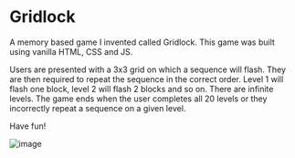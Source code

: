 # Gridlock
A memory based game I invented called Gridlock. This game was built using vanilla HTML, CSS and JS.

Users are presented with a 3x3 grid on which a sequence will flash. They are then required to repeat the sequence in the correct order.
Level 1 will flash one block, level 2 will flash 2 blocks and so on. There are infinite levels. The game ends when the user completes all 20 levels or they incorrectly repeat a sequence on a given level.

Have fun!

![image](https://github.com/stephenkettley/gridlock/assets/109079565/e8c4e114-d113-46f5-94d9-86fe5ea1ad22)

